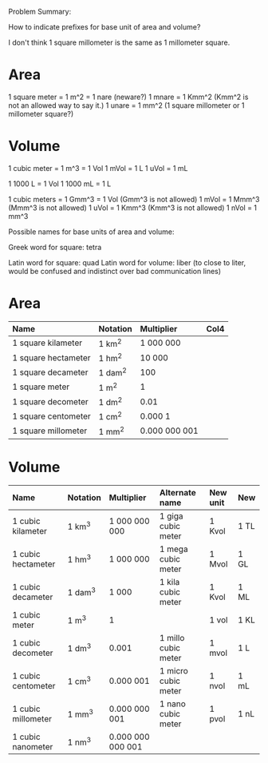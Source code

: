 Problem Summary:

How to indicate prefixes for base unit of area and volume?

I don't think 1 square millometer is the same as 1 millometer square.

Area
====

1 square meter = 1 m^2 = 1 nare (neware?)
1 mnare = 1 Kmm^2 (Kmm^2 is not an allowed way to say it.)
1 unare = 1 mm^2 (1 square millometer or 1 millometer square?)

Volume
======

1 cubic meter = 1 m^3 = 1 Vol
1 mVol = 1 L
1 uVol = 1 mL

1 1000 L      = 1 Vol
1 1000 mL     = 1 L

1 cubic meters = 1 Gmm^3 = 1 Vol (Gmm^3 is not allowed)
1 mVol         = 1 Mmm^3         (Mmm^3 is not allowed)
1 uVol         = 1 Kmm^3         (Kmm^3 is not allowed)
1 nVol         = 1 mm^3

Possible names for base units of area and volume:

Greek word for square: tetra

Latin word for square: quad
Latin word for volume: liber (to close to liter, would be confused and indistinct over bad communication lines)


Area
====

| Name                 | Notation          | Multiplier    | Col4 |
| :---                 | :---              | :--           | :--- |
| 1 square kilameter   | 1 km<sup>2</sup>  | 1 000 000     |      |
| 1 square hectameter  | 1 hm<sup>2</sup>  | 10 000        |      |
| 1 square decameter   | 1 dam<sup>2</sup> | 100           |      |
| 1 square meter       | 1 m<sup>2</sup>   | 1             |      |
| 1 square decometer   | 1 dm<sup>2</sup>  | 0.01          |      |
| 1 square centometer  | 1 cm<sup>2</sup>  | 0.000 1       |      |
| 1 square millometer  | 1 mm<sup>2</sup>  | 0.000 000 001 |      |

Volume
======
| Name                 | Notation          | Multiplier        | Alternate name          | New unit | New  |
| :---                 | :---              | :---              | :---                    | :---     | :--- |
| 1 cubic kilameter    | 1 km<sup>3</sup>  | 1 000 000 000     | 1 giga cubic meter      | 1 Kvol   | 1 TL |
| 1 cubic hectameter   | 1 hm<sup>3</sup>  | 1 000 000         | 1 mega cubic meter      | 1 Mvol   | 1 GL |
| 1 cubic decameter    | 1 dam<sup>3</sup> | 1 000             | 1 kila cubic meter      | 1 Kvol   | 1 ML |
| 1 cubic meter        | 1 m<sup>3</sup>   | 1                 |                         | 1 vol    | 1 KL |
| 1 cubic decometer    | 1 dm<sup>3</sup>  | 0.001             | 1 millo cubic meter     | 1 mvol   | 1 L  |
| 1 cubic centometer   | 1 cm<sup>3</sup>  | 0.000 001         | 1 micro cubic meter     | 1 nvol   | 1 mL |
| 1 cubic millometer   | 1 mm<sup>3</sup>  | 0.000 000 001     | 1 nano cubic meter      | 1 pvol   | 1 nL |
| 1 cubic nanometer    | 1 nm<sup>3</sup>  | 0.000 000 000 001 |                         |          |      |
